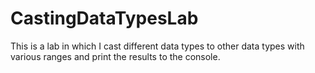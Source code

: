 # CastingDataTypesLab
This is a lab in which I cast different data types to other data types with various ranges and print the results to the console.
